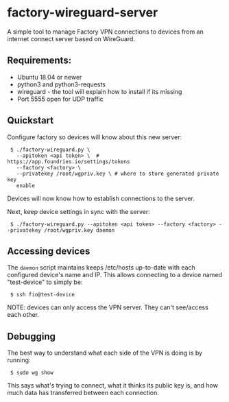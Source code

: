 # factory-wireguard-server
A simple tool to manage Factory VPN connections to devices from an internet
connect server based on WireGuard.

## Requirements:

* Ubuntu 18.04 or newer
* python3 and python3-requests
* wireguard - the tool will explain how to install if its missing
* Port 5555 open for UDP traffic

## Quickstart

Configure factory so devices will know about this new server:
~~~
 $ ./factory-wireguard.py \
   --apitoken <api token> \  # https://app.foundries.io/settings/tokens
   --factory <factory> \
   --privatekey /root/wgpriv.key \ # where to store generated private key
   enable
~~~

Devices will now know how to establish connections to the server.

Next, keep device settings in sync with the server:
~~~
 $ ./factory-wireguard.py --apitoken <api token> --factory <factory> --privatekey /root/wgpriv.key daemon
~~~

## Accessing devices

The `daemon` script maintains keeps /etc/hosts up-to-date with each configured
device's name and IP. This allows connecting to a device named "test-device"
to simply be:
~~~
 $ ssh fio@test-device
~~~

NOTE: devices can only access the VPN server. They can't see/access each other.

## Debugging

The best way to understand what each side of the VPN is doing is by running:
~~~
 $ sudo wg show
~~~

This says what's trying to connect, what it thinks its public key is, and how
much data has transferred between each connection.
